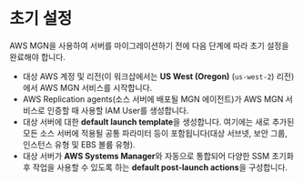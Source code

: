 # 초기 설정

AWS MGN을 사용하여 서버를 마이그레이션하기 전에 다음 단계에 따라 초기 설정을 완료해야 합니다.

* 대상 AWS 계정 및 리전(이 워크샵에서는 **US West (Oregon)** (`us-west-2`) 리전)에서 AWS MGN 서비스를 시작합니다.&#x20;
* AWS Replication agents(소스 서버에 배포될 MGN 에이전트)가 AWS MGN 서비스로 인증할 때 사용할 IAM User를 생성합니다.&#x20;
* 대상 서버에 대한 **default launch template**을 생성합니다. 여기에는 새로 추가된 모든 소스 서버에 적용될 공통 파라미터 등이 포함됩니다(대상 서브넷, 보안 그룹, 인스턴스 유형 및 EBS 볼륨 유형).
* 대상 서버가 **AWS Systems Manager**와 자동으로 통합되어 다양한 SSM 초기화 후 작업을 사용할 수 있도록 하는 **default post-launch actions**을 구성합니다.
